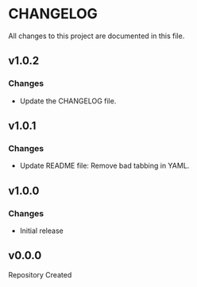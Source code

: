 # CHANGELOG

All changes to this project are documented in this file.

## v1.0.2

### Changes

- Update the CHANGELOG file.

## v1.0.1

### Changes

- Update README file: Remove bad tabbing in YAML.

## v1.0.0

### Changes

- Initial release

## v0.0.0

Repository Created
